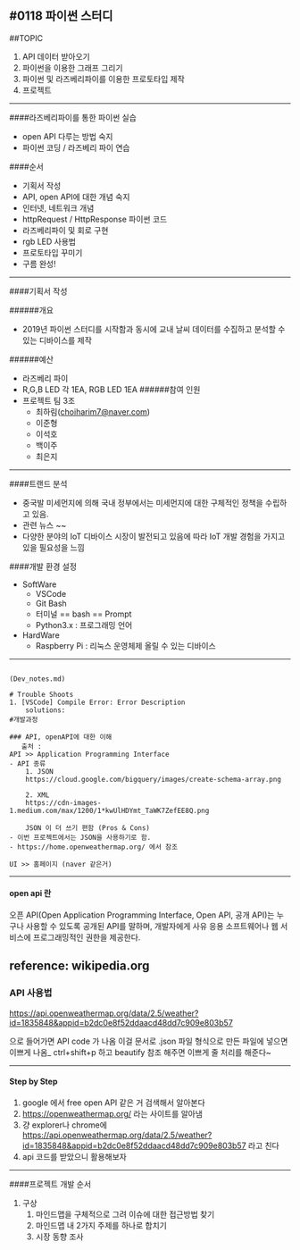 #0118 파이썬 스터디 
-------------------
##TOPIC
1. API 데이터 받아오기
2. 파이썬을 이용한 그래프 그리기
3. 파이썬 및 라즈베리파이를 이용한 프로토타입 제작
4. 프로젝트 
-----------------
####라즈베리파이를 통한 파이썬 실습
- open API 다루는 방법 숙지
- 파이썬 코딩 / 라즈베리 파이 연습

####순서 
- 기획서 작성 
- API, open API에 대한 개념 숙지
- 인터넷, 네트워크 개념 
- httpRequest / HttpResponse 파이썬 코드
- 라즈베리파이 및 회로 구현
- rgb LED 사용법
- 프로토타입 꾸미기 
- 구름 완성! 
- -----------
  
####기획서 작성

######개요 

- 2019년 파이썬 스터디를 시작함과 동시에 교내 날씨 데이터를 수집하고 분석할 수 있는 디바이스를 제작 

######예산
- 라즈베리 파이 
- R,G,B LED 각 1EA, RGB LED 1EA
######참여 인원
- 프로젝트 팀 3조 
  - 최하림(choiharim7@naver.com)
  - 이준형
  - 이석호
  - 백이주
  - 최은지

-------------

####트랜드 분석

- 중국발 미세먼지에 의해 국내 정부에서는 미세먼지에 대한 구체적인 정책을 수립하고 있음.
- 관련 뉴스 ~~
- 다양한 분야의 IoT 디바이스 시장이 발전되고 있음에 따라 IoT 개발 경험을 가지고 있을 필요성을 느낌

####개발 환경 설정
- SoftWare
  - VSCode
  - Git Bash
  - 터미널 == bash == Prompt
  - Python3.x : 프로그래밍 언어 
- HardWare
  - Raspberry Pi : 리눅스 운영체제 올릴 수 있는 디바이스 

-----
```

(Dev_notes.md)

# Trouble Shoots
1. [VSCode] Compile Error: Error Description
    solutions:
#개발과정

### API, openAPI에 대한 이해
   출처 :
API >> Application Programming Interface
- API 종류
    1. JSON
    https://cloud.google.com/bigquery/images/create-schema-array.png

    2. XML 
    https://cdn-images-1.medium.com/max/1200/1*kwUlHDYmt_TaWK7ZefEE8Q.png

    JSON 이 더 쓰기 편함 (Pros & Cons)
- 이번 프로젝트에서는 JSON을 사용하기로 함.
- https://home.openweathermap.org/ 에서 참조 

UI >> 홈페이지 (naver 같은거)

   ``` 
--------
#### open api 란
오픈 API(Open Application Programming Interface, Open API, 공개 API)는 누구나 사용할 수 있도록 공개된 API를 말하며, 개발자에게 사유 응용 소프트웨어나 웹 서비스에 프로그래밍적인 권한을 제공한다.

reference: wikipedia.org
--------------
### API 사용법

https://api.openweathermap.org/data/2.5/weather?id=1835848&appid=b2dc0e8f52ddaacd48dd7c909e803b57

으로 들어가면 API code 가 나옴
이걸 문서로 .json 파일 형식으로 만든 파일에 넣으면 이쁘게 나옴_ ctrl+shift+p 하고 beautify 참조 해주면 이쁘게 줄 처리를 해준다~

------------------------

#### Step by Step 

1. google 에서 free open API 같은 거 검색해서 알아본다 
2. https://openweathermap.org/ 라는 사이트를 알아냄
3. 걍 explorer나 chrome에 https://api.openweathermap.org/data/2.5/weather?id=1835848&appid=b2dc0e8f52ddaacd48dd7c909e803b57 라고 친다 
4. api 코드를 받았으니 활용해보자 

-----------------

####프로젝트 개발 순서

1. 구상
    1. 마인드맵을 구체적으로 그려 이슈에 대한 접근방법 찾기
    11. 마인드맵 내 2가지 주제를 하나로 합치기
    111. 시장 동향 조사 
